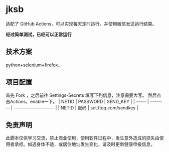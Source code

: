 # jksb

适配了 GitHub Actions，可以实现每天定时运行，并使用微信发送运行结果。

**经过简单测试，已经可以正常运行**

## 技术方案

python+selenium+firefox。

## 项目配置

首先 Fork ，之后前往 Settings-Secrets 填写下列信息，注意需要大写。
然后点击Actions，enable一下。
| NETID | PASSWORD | SEND_KEY             | 
| ----- | -------- | -------------------- | 
| NETID | 密码     | sct.ftqq.com/sendkey | 





## 免责声明

此脚本仅供学习交流，禁止商业使用，使用软件过程中，发生意外造成的损失由使用者承担。如遇身体不适、或居住地址发生变化，请及时更新健康申报信息。



